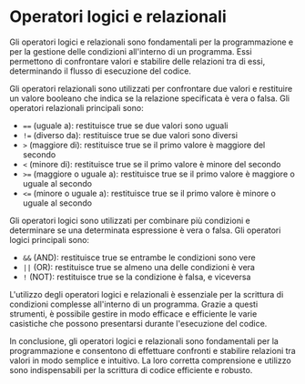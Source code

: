 # Operatori logici e relazionali

Gli operatori logici e relazionali sono fondamentali per la programmazione e per la gestione delle condizioni all'interno di un programma. Essi permettono di confrontare valori e stabilire delle relazioni tra di essi, determinando il flusso di esecuzione del codice.

Gli operatori relazionali sono utilizzati per confrontare due valori e restituire un valore booleano che indica se la relazione specificata è vera o falsa. Gli operatori relazionali principali sono:

- `==` (uguale a): restituisce true se due valori sono uguali
- `!=` (diverso da): restituisce true se due valori sono diversi
- `>` (maggiore di): restituisce true se il primo valore è maggiore del secondo
- `<` (minore di): restituisce true se il primo valore è minore del secondo
- `>=` (maggiore o uguale a): restituisce true se il primo valore è maggiore o uguale al secondo
- `<=` (minore o uguale a): restituisce true se il primo valore è minore o uguale al secondo

Gli operatori logici sono utilizzati per combinare più condizioni e determinare se una determinata espressione è vera o falsa. Gli operatori logici principali sono:

- `&&` (AND): restituisce true se entrambe le condizioni sono vere
- `||` (OR): restituisce true se almeno una delle condizioni è vera
- `!` (NOT): restituisce true se la condizione è falsa, e viceversa

L'utilizzo degli operatori logici e relazionali è essenziale per la scrittura di condizioni complesse all'interno di un programma. Grazie a questi strumenti, è possibile gestire in modo efficace e efficiente le varie casistiche che possono presentarsi durante l'esecuzione del codice.

In conclusione, gli operatori logici e relazionali sono fondamentali per la programmazione e consentono di effettuare confronti e stabilire relazioni tra valori in modo semplice e intuitivo. La loro corretta comprensione e utilizzo sono indispensabili per la scrittura di codice efficiente e robusto.